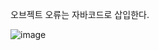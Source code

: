 오브젝트 오류는 자바코드로 삽입한다.

![image](https://user-images.githubusercontent.com/108928206/185025135-29d38bed-fc37-4c11-90a8-53decdb6e6ef.png)

